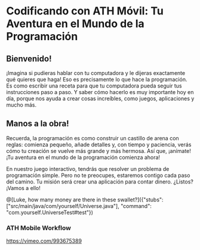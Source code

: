 
# Codificando con ATH Móvil: Tu Aventura en el Mundo de la Programación

## Bienvenido! 
¡Imagina si pudieras hablar con tu computadora y le dijeras exactamente qué quieres que haga! Eso es precisamente lo que hace la programación. Es como escribir una receta para que tu computadora pueda seguir tus instrucciones paso a paso. Y saber cómo hacerlo es muy importante hoy en día, porque nos ayuda a crear cosas increíbles, como juegos, aplicaciones y mucho más.


## Manos a la obra!
Recuerda, la programación es como construir un castillo de arena con reglas: comienza pequeño, añade detalles y, con tiempo y paciencia, verás cómo tu creación se vuelve más grande y más hermosa. Así que, ¡anímate! ¡Tu aventura en el mundo de la programación comienza ahora!

En nuestro juego interactivo, tendrás que resolver un problema de programación simple. Pero no te preocupes, estaremos contigo cada paso del camino. Tu misión será crear una aplicación para contar dinero. ¿Listos? ¡Vamos a ello!

@[Luke, how many money are there in these swallet?]({"stubs": ["src/main/java/com/yourself/Universe.java"], "command": "com.yourself.UniverseTest#test"})



### ATH Mobile Workflow
https://vimeo.com/993675389
